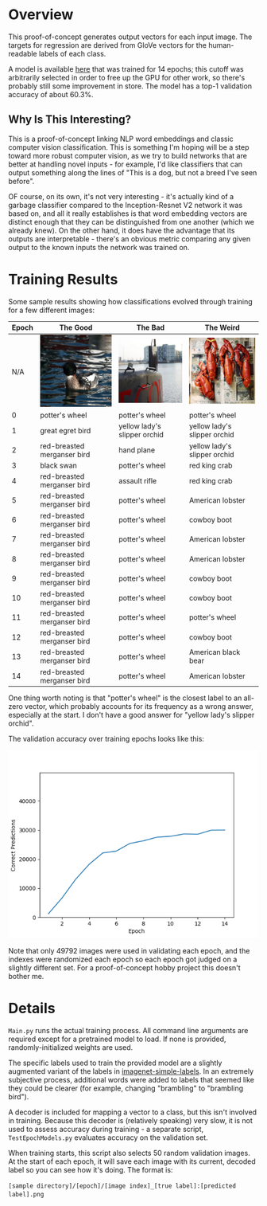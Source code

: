 # Overview

This proof-of-concept generates output vectors for each input image. The targets for regression are derived from GloVe vectors for the human-readable labels of each class. 

A model is available [here](https://drive.google.com/open?id=1bEBAp7XkrjPM6NjkqUXTR0TyPRdH-QcM) that was trained for 14 epochs; this cutoff was arbitrarily selected in order to free up the GPU for other work, so there's probably still some improvement in store. The model has a top-1 validation accuracy of about 60.3%.

## Why Is This Interesting?

This is a proof-of-concept linking NLP word embeddings and classic computer vision classification. This is something I'm hoping will be a step toward more robust computer vision, as we try to build networks that are better at handling novel inputs - for example, I'd like classifiers that can output something along the lines of "This is a dog, but not a breed I've seen before".

OF course, on its own, it's not very interesting - it's actually kind of a garbage classifier compared to the Inception-Resnet V2 network it was based on, and all it really establishes is that word embedding vectors are distinct enough that they can be distinguished from one another (which we already knew). On the other hand, it does have the advantage that its outputs are interpretable - there's an obvious metric comparing any given output to the known inputs the network was trained on.

# Training Results

Some sample results showing how classifications evolved through training for a few different images:


Epoch | The Good | The Bad | The Weird
----- | -------- | ------- | ---------
N/A | ![Red-Breasted Merganser Bird](/MiscImages/bird_small.png) | ![Submarine](/MiscImages/submarine_small.png) | ![American Lobster](/MiscImages/lobsters_small.png) 
0 | potter's wheel | potter's wheel | potter's wheel
1 | great egret bird | yellow lady's slipper orchid | yellow lady's slipper orchid
2 | red-breasted merganser bird | hand plane | yellow lady's slipper orchid
3 | black swan | potter's wheel | red king crab
4 | red-breasted merganser bird | assault rifle | red king crab
5 | red-breasted merganser bird | potter's wheel | American lobster
6 | red-breasted merganser bird | potter's wheel | cowboy boot
7 | red-breasted merganser bird | potter's wheel | American lobster
8 | red-breasted merganser bird | potter's wheel | American lobster
9 | red-breasted merganser bird | potter's wheel | cowboy boot
10 | red-breasted merganser bird | potter's wheel | cowboy boot
11 | red-breasted merganser bird | potter's wheel | potter's wheel
12 | red-breasted merganser bird | potter's wheel | cowboy boot
13 | red-breasted merganser bird | potter's wheel | American black bear
14 | red-breasted merganser bird | potter's wheel | American lobster

One thing worth noting is that "potter's wheel" is the closest label to an all-zero vector, which probably accounts for its frequency as a wrong answer, especially at the start. I don't have a good answer for "yellow lady's slipper orchid".

The validation accuracy over training epochs looks like this:

![Validation Accuracy](/MiscImages/Figure_1.png)

Note that only 49792 images were used in validating each epoch, and the indexes were randomized each epoch so each epoch got judged on a slightly different set. For a proof-of-concept hobby project this doesn't bother me.

# Details

`Main.py` runs the actual training process. All command line arguments are required except for a pretrained model to load. If none is provided, randomly-initialized weights are used.

The specific labels used to train the provided model are a slightly augmented variant of the labels in [imagenet-simple-labels](https://github.com/anishathalye/imagenet-simple-labels). In an extremely subjective process, additional words were added to labels that seemed like they could be clearer (for example, changing "brambling" to "brambling bird").

A decoder is included for mapping a vector to a class, but this isn't involved in training. Because this decoder is (relatively speaking) very slow, it is not used to assess accuracy during training - a separate script, `TestEpochModels.py` evaluates accuracy on the validation set.

When training starts, this script also selects 50 random validation images. At the start of each epoch, it will save each image with its current, decoded label so you can see how it's doing. The format is:

`[sample directory]/[epoch]/[image index]_[true label]:[predicted label].png`
